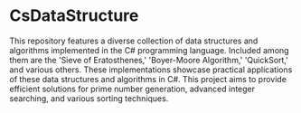 # CsDataStructure
This repository features a diverse collection of data structures and algorithms implemented in the C# programming language. Included among them are the 'Sieve of Eratosthenes,' 'Boyer-Moore Algorithm,' 'QuickSort,' and various others. These implementations showcase practical applications of these data structures and algorithms in C#. This project aims to provide efficient solutions for prime number generation, advanced integer searching, and various sorting techniques.
